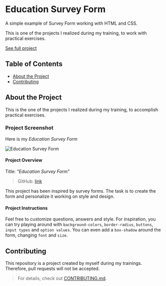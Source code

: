 # Education Survey Form

A simple example of Survey Form working with HTML and CSS.

This is one of the projects I realized during my training, to work with practical exercises.

[See full project](https://albchia.github.io/Education-Survey-Form/)

## Table of Contents

- [About the Project](#About-the-Project)
- [Contributing](#Contributing)

## About the Project

This is the one of the projects I realized during my training, to accomplish practical exercises.

### Project Screenshot

Here is my _Education Survey Form_

![Education Survey Form](https://user-images.githubusercontent.com/70691672/98252395-29a3bd80-1f7a-11eb-8bda-1f7f0ec73616.PNG)

#### Project Overview

Title: _"Education Survey Form"_

> GitHub: [link](https://github.com/albchia/Education-Survey-Form.git)

This project has been inspired by survey forms. The task is to create the form and personalize it working on style and design.

#### Project Instructions

Feel free to customize questions, answers and style.
For inspiration, you can try playing around with `background-colors`, `border-radius`, `buttons`, `input types` and `option values`.
You can even add a `box-shadow` around the form, changing `font` and `size`.

## Contributing

This repository is a project created by myself during my trainings.
Therefore, pull requests will not be accepted.

> For details, check out [CONTRIBUTING.md](CONTRIBUTING.md).
